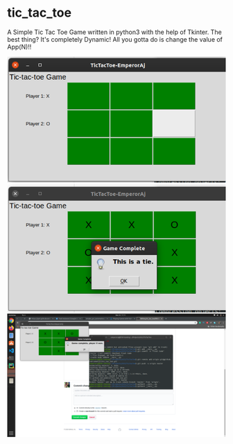 # tic_tac_toe
A Simple Tic Tac Toe Game written in python3 with the help of Tkinter. 
The best thing? It's completely Dynamic! All you gotta do is change the value of App(N)!!

<img src="ss.png">
<img src="ss_1.png">
<img src="ss_2.png">
